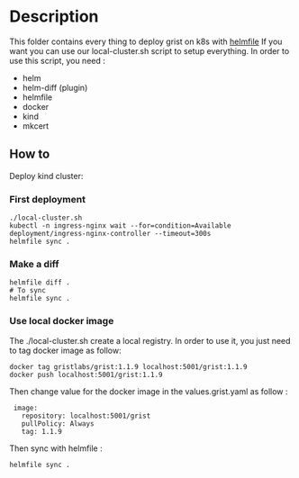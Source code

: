# Description

This folder contains every thing to deploy grist on k8s with [helmfile](https://github.com/helmfile/helmfile) If you want you can use our local-cluster.sh script to setup everything. In order to use this script, you need :

- helm
- helm-diff  (plugin)
- helmfile
- docker
- kind
- mkcert

## How to

Deploy kind cluster:

### First deployment

```
./local-cluster.sh
kubectl -n ingress-nginx wait --for=condition=Available deployment/ingress-nginx-controller --timeout=300s
helmfile sync .
```

### Make a diff

```
helmfile diff .
# To sync 
helmfile sync .
```

### Use local docker image

The ./local-cluster.sh create a local registry. In order to use it, you just need to tag docker image as follow:

```
docker tag gristlabs/grist:1.1.9 localhost:5001/grist:1.1.9
docker push localhost:5001/grist:1.1.9
```

Then change value for the  docker image in the values.grist.yaml  as follow :

```
 image:
   repository: localhost:5001/grist
   pullPolicy: Always
   tag: 1.1.9
```

Then sync with helmfile  :

```
helmfile sync .
```
